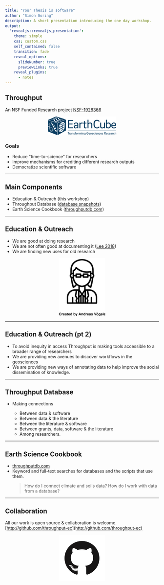 ```yaml
---
title: "Your Thesis is software"
author: "Simon Goring"
description: A short presentation introducing the one day workshop.
output:
  'revealjs::revealjs_presentation':
    theme: simple
    css: custom.css
    self_contained: false
    transition: fade
    reveal_options:
      slideNumber: true
      previewLinks: true
    reveal_plugins:
      - notes
---
```


## Throughput

An NSF Funded Research project [NSF-1928366](https://nsf.gov/awardsearch/showAward?AWD_ID=1928366)

<center>
  <img src=../images/EarthCube-Newblue.webp alt="EarthCube logo">
</center>

### Goals

- Reduce "time-to-science" for researchers
- Improve mechanisms for crediting different research outputs
- Democratize scientific software

--------------------------------------------------------------------------------

## Main Components

- Education & Outreach (this workshop)
- Throughput Database ([database snapshots](https://figshare.com/collections/Throughput_Database_Snapshots/5075912))
- Earth Science Cookbook ([throughputdb.com](https://throughputdb.com))

--------------------------------------------------------------------------------

## Education & Outreach

- We are good at doing research
- We are not often good at documenting it ([Lee 2018](https://doi.org/10.1371/journal.pcbi.1006561))
- We are finding new uses for old research

<center>
  <img src="../images/noun_Scientist_2723428.svg" width="30%" alt="A line drawing of a woman who is a scientist">
</center>

--------------------------------------------------------------------------------

## Education & Outreach (pt 2)

- To avoid inequity in access Throughput is making tools accessible to a broader range of researchers
- We are providing new avenues to discover workflows in the geosciences
- We are providing new ways of annotating data to help improve the social dissemination of knowledge.

--------------------------------------------------------------------------------

## Throughput Database

- Making connections

  - Between data & software
  - Between data & the literature
  - Between the literature & software
  - Between grants, data, software & the literature
  - Among researchers.

--------------------------------------------------------------------------------

## Earth Science Cookbook

- [throughputdb.com](https://throughputdb.com)
- Keyword and full-text searches for databases and the scripts that use them.
  > How do I connect climate and soils data?
  > How do I work with data from a database?

--------------------------------------------------------------------------------

## Collaboration

All our work is open source & collaboration is welcome. [http://github.com/throughput-ec](http://github.com/throughput-ec)

<center>
  <img src="../images/GitHub-Mark.png" width="30%" alt="The GitHub logo">
</center>